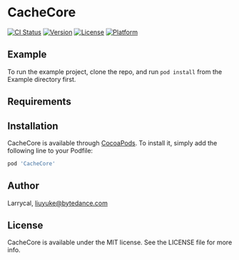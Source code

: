 # CacheCore

[![CI Status](http://img.shields.io/travis/Larrycal/CacheCore.svg?style=flat)](https://travis-ci.org/Larrycal/CacheCore)
[![Version](https://img.shields.io/cocoapods/v/CacheCore.svg?style=flat)](http://cocoapods.org/pods/CacheCore)
[![License](https://img.shields.io/cocoapods/l/CacheCore.svg?style=flat)](http://cocoapods.org/pods/CacheCore)
[![Platform](https://img.shields.io/cocoapods/p/CacheCore.svg?style=flat)](http://cocoapods.org/pods/CacheCore)

## Example

To run the example project, clone the repo, and run `pod install` from the Example directory first.

## Requirements

## Installation

CacheCore is available through [CocoaPods](http://cocoapods.org). To install
it, simply add the following line to your Podfile:

```ruby
pod 'CacheCore'
```

## Author

Larrycal, liuyuke@bytedance.com

## License

CacheCore is available under the MIT license. See the LICENSE file for more info.
